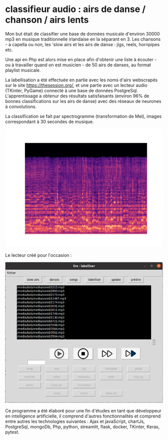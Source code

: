 # classifieur audio : airs de danse / chanson / airs lents 

Mon but était de classifier une base de données musicale d'environ 30000 mp3 en musique traditionnelle irlandaise en la séparant en 3. Les chansons - a capella ou non, les 'slow airs et les airs de danse : jigs, reels, hornpipes etc. 

Une api en Php est alors mise en place afin d'obtenir une liste à écouter - ou à travailler quand on est musicien - de 50 airs de danses, au format playlist musicale.

La labellisation a été effectuée en partie avec les noms d'airs webscrapés sur le site https://thesession.org/, et une partie avec un lecteur audio (TKinter, PyGame) connecté à une base de données PostgreSql.  L'apprentissage a obtenur des résultats satisfaisants (environ 96% de bonnes classifications sur les airs de danse) avec des réseaux de neurones à convolutions.  

La classification se fait par spectrogramme (transformation de Mel), images correspondant à 30 secondes de musique. 

![spectrum](2865.png)

Le lecteur créé pour l'occasion :  

![lecteur](appli_finale.png)

Ce programme a été élaboré pour une fin d'études en tant que développeur en intelligence artificielle, il comprend d'autres fonctionnalités et comprend entre autres les technologies suivantes : Ajax et javaScript, chartJs, PostgreSql, mongoDb, Php, python, streamlit, flask, docker, TKinter, Keras, pytest.